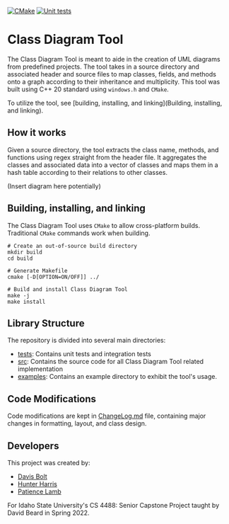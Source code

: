 [![CMake](https://github.com/harrhunt/ClassDiagramTool/actions/workflows/cmake.yml/badge.svg)](https://github.com/harrhunt/ClassDiagramTool/actions/workflows/cmake.yml) [![Unit tests](https://github.com/harrhunt/ClassDiagramTool/actions/workflows/continuous-integration-workflow.yml/badge.svg)](https://github.com/harrhunt/ClassDiagramTool/actions/workflows/continuous-integration-workflow.yml)
# Class Diagram Tool
The Class Diagram Tool is meant to aide in the creation of UML diagrams from predefined projects. The tool takes in a source directory and associated header and source files to map classes, fields, and methods onto a graph according to their inheritance and multiplicity. This tool was built using C++ 20 standard using `windows.h` and `CMake`. 

To utilize the tool, see [building, installing, and linking](Building, installing, and linking).

## How it works
Given a source directory, the tool extracts the class name, methods, and functions using regex straight from the header file. It aggregates the classes and associated data into a vector of classes and maps them in a hash table according to their relations to other classes.

(Insert diagram here potentially)

## Building, installing, and linking
The Class Diagram Tool uses `CMake` to allow cross-platform builds. Traditional `CMake` commands work when building.

```shell
# Create an out-of-source build directory
mkdir build
cd build

# Generate Makefile
cmake [-D[OPTION=ON/OFF]] ../

# Build and install Class Diagram Tool
make -j
make install
```

## Library Structure
The repository is divided into several main directories:
+ [tests](./tests): Contains unit tests and integration tests
+ [src](./src): Contains the source code for all Class Diagram Tool related implementation
+ [examples](./examples): Contains an example directory to exhibit the tool's usage.

## Code Modifications
Code modifications are kept in [ChangeLog.md](ChangeLog.md) file, containing major changes in formatting, layout, and class design.

## Developers
This project was created by:
+ [Davis Bolt](mailto:davisbolt@isu.edu)
+ [Hunter Harris](mailto:hunterharris@isu.edu)
+ [Patience Lamb](mailto:patiencelamb@isu.edu)

For Idaho State University's CS 4488: Senior Capstone Project taught by David Beard in Spring 2022.
